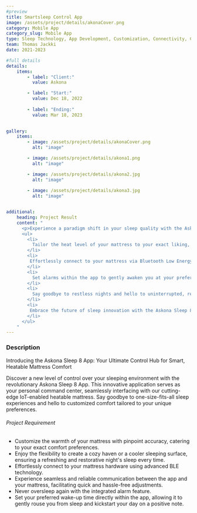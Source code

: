 ```yaml
---
#preview
title: Smartsleep Control App
image: /assets/project/details/akonaCover.png
category: Mobile App
category_slug: Mobile App
type: Sleep Technology, App Development, Customization, Connectivity, Comfort
team: Thomas Jackki
date: 2021-2023

#full details
details:
    items:
        - label: "Client:"
          value: Askona

        - label: "Start:"
          value: Dec 18, 2022
        
        - label: "Ending:"
          value: Mar 18, 2023
        

gallery: 
    items:
        - image: /assets/project/details/akonaCover.png
          alt: "image"

        - image: /assets/project/details/akona1.png
          alt: "image"

        - image: /assets/project/details/akona2.jpg
          alt: "image"
        
        - image: /assets/project/details/akona3.jpg
          alt: "image"


additional:
    heading: Project Result
    content: "
      <p>Experience a paradigm shift in your sleep quality with the Askona Sleep 8 App. Harnessing the latest in sleep technology, this app empowers you to take charge of your comfort and well-being like never before.</p>
      <ul>
        <li>
          Tailor the heat level of your mattress to your exact liking, ensuring a cozy and soothing sleep environment every night.
        </li>
        <li>
         Effortlessly connect to your mattress via Bluetooth Low Energy (BLE), ensuring reliable communication and hassle-free adjustments.
        </li>
        <li>
          Set alarms within the app to gently awaken you at your preferred time, starting your day on a refreshing note.
        </li>
        <li>
          Say goodbye to restless nights and hello to uninterrupted, rejuvenating sleep that leaves you feeling energized and ready to take on the day.
        </li>
        <li>
         Embrace the future of sleep innovation with the Askona Sleep 8 App, designed to optimize your sleep experience and promote overall well-being.
        </li>
      </ul>
    "
---
```


### Description

Introducing the Askona Sleep 8 App: Your Ultimate Control Hub for Smart, Heatable Mattress Comfort

Discover a new level of control over your sleeping environment with the revolutionary Askona Sleep 8 App. This innovative application serves as your personal command center, seamlessly interfacing with our cutting-edge IoT-enabled heatable mattress. Say goodbye to one-size-fits-all sleep experiences and hello to customized comfort tailored to your unique preferences.

###### Project Requirement

- Customize the warmth of your mattress with pinpoint accuracy, catering to your exact comfort preferences.
- Enjoy the flexibility to create a cozy haven or a cooler sleeping surface, ensuring a refreshing and restorative night's sleep every time.
- Effortlessly connect to your mattress hardware using advanced BLE technology.
- Experience seamless and reliable communication between the app and your mattress, facilitating quick and hassle-free adjustments.
- Never oversleep again with the integrated alarm feature.
- Set your preferred wake-up time directly within the app, allowing it to gently rouse you from sleep and kickstart your day on a positive note.

